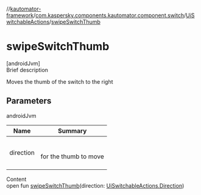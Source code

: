 //[kautomator-framework](../../index.md)/[com.kaspersky.components.kautomator.component.switch](../index.md)/[UiSwitchableActions](index.md)/[swipeSwitchThumb](swipe-switch-thumb.md)



# swipeSwitchThumb  
[androidJvm]  
Brief description  


Moves the thumb of the switch to the right



## Parameters  
  
androidJvm  
  
|  Name|  Summary| 
|---|---|
| direction| <br><br>for the thumb to move<br><br>
  
  
Content  
open fun [swipeSwitchThumb](swipe-switch-thumb.md)(direction: [UiSwitchableActions.Direction](-direction/index.md))  



